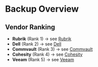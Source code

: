 # Backup Overview

## Vendor Ranking
- **Rubrik** (Rank 1) → see [Rubrik](./rubrik/index.md)
- **Dell** (Rank 2) → see [Dell](./dell/index.md)
- **Commvault** (Rank 3) → see [Commvault](./commvault/index.md)
- **Cohesity** (Rank 4) → see [Cohesity](./cohesity/index.md)
- **Veeam** (Rank 5) → see [Veeam](./veeam/index.md)
